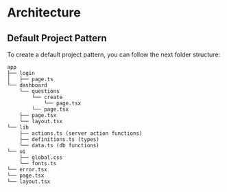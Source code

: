 
# Architecture

## Default Project Pattern

To create a default project pattern, you can follow the next folder structure:

```text
app
├── login
│   ├── page.ts
└── dashboard
    └── questions
        └── create
            └── page.tsx
        └── page.tsx
    ├── page.tsx
    └── layout.tsx
└── lib
    ├── actions.ts (server action functions)
    ├── definitions.ts (types)
    └── data.ts (db functions)
└── ui
    ├── global.css
    └── fonts.ts
└── error.tsx    
└── page.tsx    
└── layout.tsx    
```
